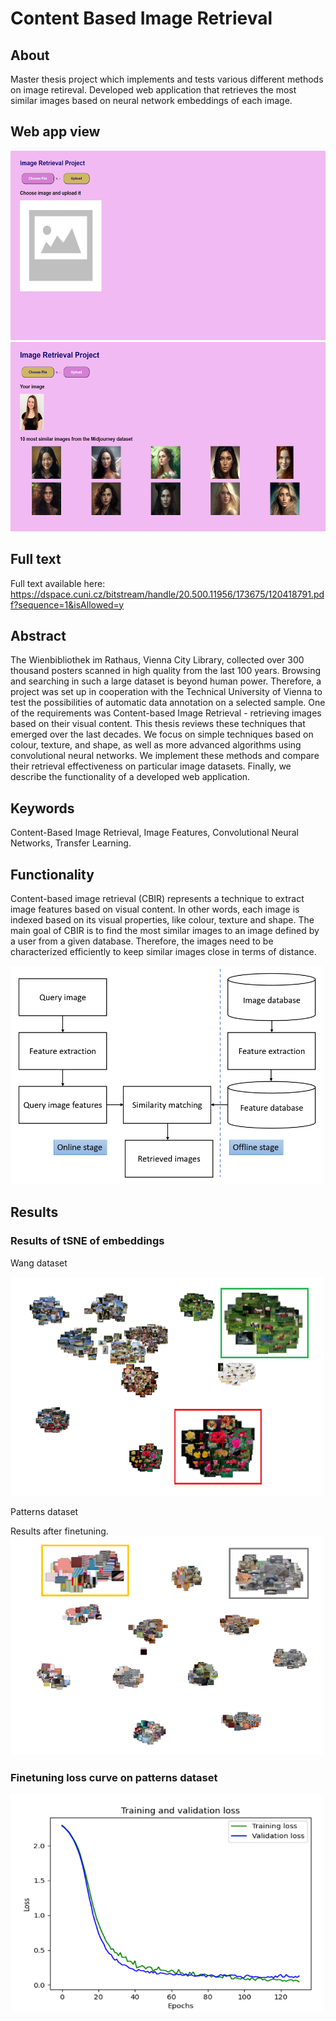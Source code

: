# Content Based Image Retrieval

## About
Master thesis project which implements and tests various different methods on image retireval.
Developed web application that retrieves the most similar images based on neural network embeddings of each image.

## Web app view
<img src="https://github.com/adagymnast/ContentBasedImageRetrieval/blob/master/Images/Image%20retrieval%200.png" width="563" height="303">
<img src="https://github.com/adagymnast/ContentBasedImageRetrieval/blob/master/Images/Image%20retrieval%201.png" width="563" height="303">

## Full text
Full text available here:
https://dspace.cuni.cz/bitstream/handle/20.500.11956/173675/120418791.pdf?sequence=1&isAllowed=y

## Abstract
The Wienbibliothek im Rathaus, Vienna City Library, collected over
300 thousand posters scanned in high quality from the last 100 years. Browsing
and searching in such a large dataset is beyond human power. Therefore,
a project was set up in cooperation with the Technical University of Vienna to
test the possibilities of automatic data annotation on a selected sample. One of
the requirements was Content-based Image Retrieval - retrieving images based
on their visual content. This thesis reviews these techniques that emerged over
the last decades. We focus on simple techniques based on colour, texture, and
shape, as well as more advanced algorithms using convolutional neural networks.
We implement these methods and compare their retrieval effectiveness on particular
image datasets. Finally, we describe the functionality of a developed web
application.

## Keywords
Content-Based Image Retrieval, Image Features, Convolutional Neural
Networks, Transfer Learning.

## Functionality

Content-based image retrieval (CBIR) represents a technique to extract image
features based on visual content. In other words, each image is indexed based on
its visual properties, like colour, texture and shape. The main goal of CBIR is to
find the most similar images to an image defined by a user from a given database.
Therefore, the images need to be characterized efficiently to keep similar images
close in terms of distance.

<img src="https://github.com/adagymnast/ContentBasedImageRetrieval/blob/master/Images/CBIR%20system.PNG" width="500" height="350">

## Results

### Results of tSNE of embeddings

Wang dataset

<img src="https://github.com/adagymnast/ContentBasedImageRetrieval/blob/master/Images/tsne_wang.PNG" width="500" height="350">

Patterns dataset

Results after finetuning.
<img src="https://github.com/adagymnast/ContentBasedImageRetrieval/blob/master/Images/tsne_patterns.PNG" width="500" height="350">

### Finetuning loss curve on patterns dataset
<img src="https://github.com/adagymnast/ContentBasedImageRetrieval/blob/master/Images/loss_patterns.PNG" width="500" height="350">
